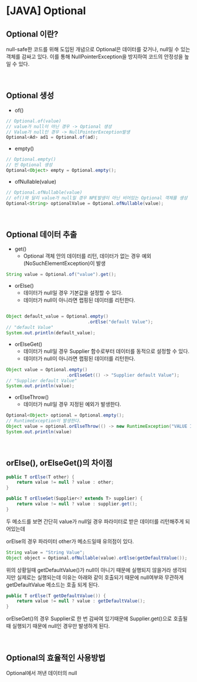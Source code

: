 # __[JAVA] Optional__

## __Optional 이란?__


null-safe한 코드를 위해 도입된 개념으로 Optional은 데이터를 갖거나, null일 수 있는 객체를 감싸고 있다. 이를 통해 NullPointerException을 방지하여 코드의 안정성을 높일 수 
있다. 

<br/>

## __Optional 생성__

* of()
```java
// Optional.of(value)
// value가 null이 아닌 경우 -> Optional 생성
// Value가 null인 경우 -> NullPointerException발생
Optional<Ad> ad1 = Optional.of(ad);
```
* empty()
```java
// Optional.empty()
// 빈 Optional 생성
Optional<Object> empty = Optional.empty();
```
* ofNullable(value)
```java
// Optional.ofNullable(value)
// of()와 달리 value가 null일 경우 NPE발생이 아닌 비어있는 Optional 객체를 생성
Optional<String> optionalValue = Optional.ofNullable(value);
```

<br/>

## __Optional 데이터 추출__
* get()
    * Optional 객체 안의 데이터를 리턴, 데이터가 없는 경우 예외(NoSuchElementException)이 발생
```java
String value = Optional.of("value").get();
```
* orElse()
    * 데이터가 null일 경우 기본값을 설정할 수 있다. 
    * 데이터가 null이 아니라면 랩핑된 데이터를 리턴한다.
```java

Object default_value = Optional.empty()
                               .orElse("default Value");
// "default Value"                               
System.out.println(default_value);
```
* orElseGet()
    * 데이터가 null일 경우 Supplier 함수로부터 데이터를 동적으로 설정할 수 있다. 
    * 데이터가 null이 아니라면 랩핑된 데이터를 리턴한다.
```java
Object value = Optional.empty()
                       .orElseGet(() -> "Supplier default Value");
// "Supplier default Value"                               
System.out.println(value);                       
```
* orElseThrow()
    * 데이터가 null일 경우 지정된 예외가 발생한다. 
```java
Optional<Object> optional = Optional.empty();
// RuntimeException이 발생한다.
Object value = optional.orElseThrow(() -> new RuntimeException("VALUE IS NULL!"));
System.out.println(value)
```

<br/>

## __orElse(), orElseGet()의 차이점__
```java
public T orElse(T other) {
    return value != null ? value : other;
}

public T orElseGet(Supplier<? extends T> supplier) {
    return value != null ? value : supplier.get();
}
```
두 메소드를 보면 간단히 value가 null일 경우 파라미터로 받은 데이터를 리턴해주게 되어있는데 

orElse의 경우 파라미터 other가 메소드일때 유의점이 있다. 

```java
String value = "String Value";
Object object = Optional.ofNullable(value).orElse(getDefaultValue());
```
위의 상황일때 getDefaultValue()가 null이 아니기 때문에 실행되지 않을거라 생각되지만 
실제로는 실행되는데 이유는 아래와 같이 호출되기 때문에 null여부와 무관하게 getDefaultValue 메소드는 호출 되게 된다.
```java
public T orElse(T getDefaultValue()) {
    return value != null ? value : getDefaultValue();
}
```
orElseGet()의 경우 Supplier로 한 번 감싸여 있기때문에 Supplier.get()으로 호출될때 실행되기 때문에 null인 경우만 발생하게 된다. 

<br/>

## Optional의 효율적인 사용방법 

Optional에서 꺼낸 데이터의 null